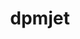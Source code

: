 ---
title: "dpmjet"
layout: cache
categories: [package, develop]
meta: {"compilers": ["gcc@11.4.0", "gcc@13.2.0"], "num_specs": 16, "num_specs_by_stack": {"hep": 16, "root": 16}, "oss": ["ubuntu22.04", "ubuntu24.04"], "platforms": ["linux"], "stacks": ["hep", "root"], "targets": ["x86_64_v3"], "versions": ["19.3.7"]}
spec_details: [{"compiler": "gcc@11.4.0", "hash": "cmeplb2gbihtrrmckfhthle735p55waf", "os": "ubuntu22.04", "platform": "linux", "size": "-", "stacks": ["hep", "root"], "target": "x86_64_v3", "variants": ["build_system=makefile"], "versions": ["19.3.7"]}, {"compiler": "gcc@11.4.0", "hash": "e6jzhdbapeps7hc3rl6ade3xmjmglshv", "os": "ubuntu22.04", "platform": "linux", "size": "-", "stacks": ["hep", "root"], "target": "x86_64_v3", "variants": ["build_system=makefile"], "versions": ["19.3.7"]}, {"compiler": "gcc@11.4.0", "hash": "fsk7wpkypwp344atvx3yaivrdqhjbtp6", "os": "ubuntu22.04", "platform": "linux", "size": "-", "stacks": ["hep", "root"], "target": "x86_64_v3", "variants": ["build_system=makefile"], "versions": ["19.3.7"]}, {"compiler": "gcc@11.4.0", "hash": "gjkbz73fwiehqpruixwq5zu5tsthmn46", "os": "ubuntu22.04", "platform": "linux", "size": "-", "stacks": ["hep", "root"], "target": "x86_64_v3", "variants": ["build_system=makefile"], "versions": ["19.3.7"]}, {"compiler": "gcc@11.4.0", "hash": "l7lgra6lm5c5uc3yb44gs3aa7d3cazpf", "os": "ubuntu22.04", "platform": "linux", "size": "-", "stacks": ["hep", "root"], "target": "x86_64_v3", "variants": ["build_system=makefile"], "versions": ["19.3.7"]}, {"compiler": "gcc@11.4.0", "hash": "lxnqjkplbhbmda243olfvy7b3fuyiqxg", "os": "ubuntu22.04", "platform": "linux", "size": "-", "stacks": ["hep", "root"], "target": "x86_64_v3", "variants": ["build_system=makefile"], "versions": ["19.3.7"]}, {"compiler": "gcc@13.2.0", "hash": "nfpsraw7ueq4wnuznfju52stsubjftta", "os": "ubuntu24.04", "platform": "linux", "size": "-", "stacks": ["hep", "root"], "target": "x86_64_v3", "variants": ["build_system=makefile"], "versions": ["19.3.7"]}, {"compiler": "gcc@11.4.0", "hash": "nplrb6dd2q3o3keuxtwxtwgmsdbqyesz", "os": "ubuntu22.04", "platform": "linux", "size": "-", "stacks": ["hep", "root"], "target": "x86_64_v3", "variants": ["build_system=makefile"], "versions": ["19.3.7"]}, {"compiler": "gcc@11.4.0", "hash": "o7hx4u6mrcd54oymzbn672arka6ztlel", "os": "ubuntu22.04", "platform": "linux", "size": "-", "stacks": ["hep", "root"], "target": "x86_64_v3", "variants": ["build_system=makefile"], "versions": ["19.3.7"]}, {"compiler": "gcc@11.4.0", "hash": "pm2aksshwppf5bq4nga44fiswuvbzssv", "os": "ubuntu22.04", "platform": "linux", "size": "-", "stacks": ["hep", "root"], "target": "x86_64_v3", "variants": ["build_system=makefile"], "versions": ["19.3.7"]}, {"compiler": "gcc@11.4.0", "hash": "qgu6raktklipl3tyw5xr3ryiprp4b6pw", "os": "ubuntu22.04", "platform": "linux", "size": "-", "stacks": ["hep", "root"], "target": "x86_64_v3", "variants": ["build_system=makefile"], "versions": ["19.3.7"]}, {"compiler": "gcc@11.4.0", "hash": "shkrgezbrgld6iashezck2ehwamq6pfk", "os": "ubuntu22.04", "platform": "linux", "size": "-", "stacks": ["hep", "root"], "target": "x86_64_v3", "variants": ["build_system=makefile"], "versions": ["19.3.7"]}, {"compiler": "gcc@11.4.0", "hash": "tcu3wluubuui2mpp33dho374f3e43bhw", "os": "ubuntu22.04", "platform": "linux", "size": "-", "stacks": ["hep", "root"], "target": "x86_64_v3", "variants": ["build_system=makefile"], "versions": ["19.3.7"]}, {"compiler": "gcc@13.2.0", "hash": "wtqge5resgyqgtf6g6wji3bsgwiujjpv", "os": "ubuntu24.04", "platform": "linux", "size": "-", "stacks": ["hep", "root"], "target": "x86_64_v3", "variants": ["build_system=makefile"], "versions": ["19.3.7"]}, {"compiler": "gcc@11.4.0", "hash": "x3jh5ivdl6seickkadp34qmko5cg5pws", "os": "ubuntu22.04", "platform": "linux", "size": "-", "stacks": ["hep", "root"], "target": "x86_64_v3", "variants": ["build_system=makefile"], "versions": ["19.3.7"]}, {"compiler": "gcc@11.4.0", "hash": "xxhnupsbmbwxp6ylc5mykgdtla4v3s2v", "os": "ubuntu22.04", "platform": "linux", "size": "-", "stacks": ["hep", "root"], "target": "x86_64_v3", "variants": ["build_system=makefile"], "versions": ["19.3.7"]}]
---